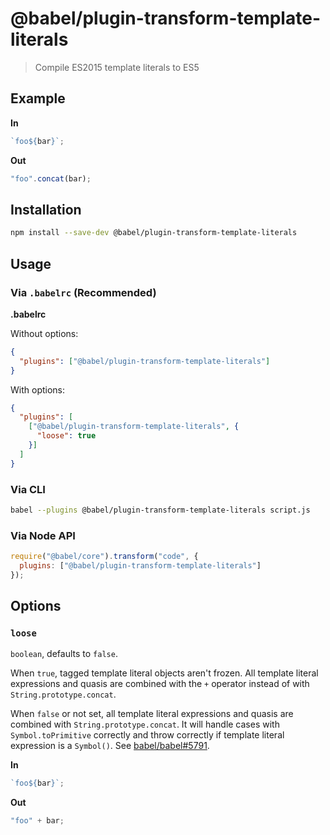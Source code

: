 # @babel/plugin-transform-template-literals

> Compile ES2015 template literals to ES5

## Example

**In**

```javascript
`foo${bar}`;
```

**Out**

```javascript
"foo".concat(bar);
```

## Installation

```sh
npm install --save-dev @babel/plugin-transform-template-literals
```

## Usage

### Via `.babelrc` (Recommended)

**.babelrc**

Without options:

```json
{
  "plugins": ["@babel/plugin-transform-template-literals"]
}
```

With options:

```json
{
  "plugins": [
    ["@babel/plugin-transform-template-literals", {
      "loose": true
    }]
  ]
}
```

### Via CLI

```sh
babel --plugins @babel/plugin-transform-template-literals script.js
```

### Via Node API

```javascript
require("@babel/core").transform("code", {
  plugins: ["@babel/plugin-transform-template-literals"]
});
```

## Options

### `loose`

`boolean`, defaults to `false`.

When `true`, tagged template literal objects aren't frozen. All template literal expressions and quasis are combined with the `+` operator instead of with `String.prototype.concat`.

When `false` or not set, all template literal expressions and quasis are combined with `String.prototype.concat`. It will handle cases with `Symbol.toPrimitive` correctly and throw correctly if template literal expression is a `Symbol()`. See [babel/babel#5791](https://github.com/babel/babel/pull/5791).

**In**

```javascript
`foo${bar}`;
```

**Out**

```javascript
"foo" + bar;
```
